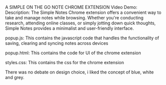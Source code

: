  A SIMPLE ON THE GO NOTE CHROME EXTENSION
  Video Demo:
  Description:
The Simple Notes Chrome extension offers a convenient way to take and manage notes while browsing. Whether you're conducting research, attending online classes, or simply jotting down quick thoughts, Simple Notes provides a minimalist and user-friendly interface. 

popup.js: This contains the javascript code that handles the functionality of saving, clearing and syncing notes across devices

popup.html: This contains the code for UI of the chrome extension

styles.css: This contains the css for the chrome extension

There was no debate on design choice, i liked the concept of blue, white and grey.



